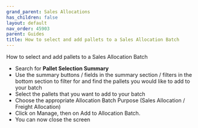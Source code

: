 ```yaml
---
grand_parent: Sales Allocations
has_children: false
layout: default
nav_order: 45903
parent: Guides
title: How to select and add pallets to a Sales Allocation Batch
---
```


How to select and add pallets to a Sales Allocation Batch

* Search for **Pallet Selection Summary**
* Use the summary buttons / fields in the summary section / filters in the bottom section to filter for and find the pallets you would like to add to your batch
* Select the pallets that you want to add to your batch
* Choose the appropriate Allocation Batch Purpose (Sales Allocation / Freight Allocation)
* Click on Manage, then on Add to Allocation Batch.
* You can now close the screen
